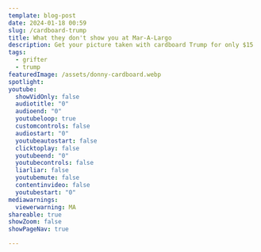 ```yaml
---
template: blog-post
date: 2024-01-18 00:59
slug: /cardboard-trump
title: What they don't show you at Mar-A-Largo
description: Get your picture taken with cardboard Trump for only $15
tags:
  - grifter
  - trump
featuredImage: /assets/donny-cardboard.webp
spotlight:
youtube:
  showVidOnly: false
  audiotitle: "0"
  audioend: "0"
  youtubeloop: true
  customcontrols: false
  audiostart: "0"
  youtubeautostart: false
  clicktoplay: false
  youtubeend: "0"
  youtubecontrols: false
  liarliar: false
  youtubemute: false
  contentinvideo: false
  youtubestart: "0"
mediawarnings:
  viewerwarning: MA
shareable: true
showZoom: false
showPageNav: true

---
```

